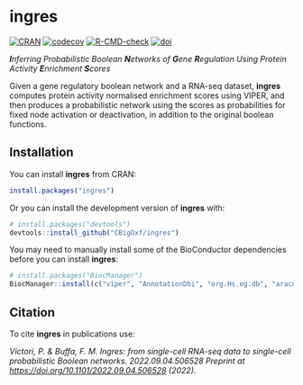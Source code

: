 
<!-- README.md is generated from README.Rmd. Please edit that file -->

# ingres

[![CRAN](https://www.r-pkg.org/badges/version/ingres?color=green)](https://cran.r-project.org/package=ingres)
[![codecov](https://codecov.io/gh/CBigOxf/ingres/branch/master/graph/badge.svg?token=XQHKMZPKEB)](https://app.codecov.io/gh/CBigOxf/ingres)
[![R-CMD-check](https://github.com/CBigOxf/ingres/workflows/R-CMD-check/badge.svg)](https://github.com/CBigOxf/ingres/actions)
[![doi](https://img.shields.io/badge/doi-10.1101/2022.09.04.506528-yellow.svg)](https://doi.org/10.1101/2022.09.04.506528)

***I**nferring Probabilistic Boolean **N**etworks of **G**ene
**R**egulation Using Protein Activity **E**nrichment **S**cores*

Given a gene regulatory boolean network and a RNA-seq dataset,
**ingres** computes protein activity normalised enrichment scores using
VIPER, and then produces a probabilistic network using the scores as
probabilities for fixed node activation or deactivation, in addition to
the original boolean functions.

## Installation

You can install **ingres** from CRAN:

``` r
install.packages("ingres")
```

Or you can install the development version of **ingres** with:

``` r
# install.packages("devtools")
devtools::install_github("CBigOxf/ingres")
```

You may need to manually install some of the BioConductor dependencies
before you can install **ingres**:

``` r
# install.packages("BiocManager")
BiocManager::install(c("viper", "AnnotationDbi", "org.Hs.eg.db", "aracne.networks"))
```

## Citation

To cite **ingres** in publications use:

*Victori, P. & Buffa, F. M. Ingres: from single-cell RNA-seq data to
single-cell probabilistic Boolean networks. 2022.09.04.506528 Preprint
at <https://doi.org/10.1101/2022.09.04.506528> (2022).*
